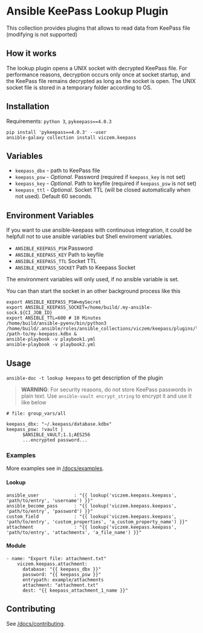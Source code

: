 # Ansible KeePass Lookup Plugin

This collection provides plugins that allows to read data from KeePass file (modifying is not supported)

## How it works

The lookup plugin opens a UNIX socket with decrypted KeePass file.
For performance reasons, decryption occurs only once at socket startup,
and the KeePass file remains decrypted as long as the socket is open.
The UNIX socket file is stored in a temporary folder according to OS.

## Installation

Requirements: `python 3`, `pykeepass==4.0.3`

    pip install 'pykeepass==4.0.3' --user
    ansible-galaxy collection install viczem.keepass


## Variables

- `keepass_dbx` - path to KeePass file
- `keepass_psw` - *Optional*. Password (required if `keepass_key` is not set)
- `keepass_key` - *Optional*. Path to keyfile (required if `keepass_psw` is not set)
- `keepass_ttl` - *Optional*. Socket TTL (will be closed automatically when not used).
Default 60 seconds.

## Environment Variables

If you want to use ansible-keepass with continuous integration, it could be helpfull not to use ansible variables but Shell enviroment variables.

- `ANSIBLE_KEEPASS_PSW` Password
- `ANSIBLE_KEEPASS_KEY` Path to keyfile
- `ANSIBLE_KEEPASS_TTL` Socket TTL
- `ANSIBLE_KEEPASS_SOCKET` Path to Keepass Socket

The environment variables will only used, if no ansible variable is set.

You can than start the socket in an other background process like this
```
export ANSIBLE_KEEPASS_PSW=mySecret
export ANSIBLE_KEEPASS_SOCKET=/home/build/.my-ansible-sock.${CI_JOB_ID}
export ANSIBLE_TTL=600 # 10 Minutes
/home/build/ansible-pyenv/bin/python3 /home/build/.ansible/roles/ansible_collections/viczem/keepass/plugins/lookup/keepass.py /path-to/my-keepass.kdbx &
ansible-playbook -v playbook1.yml
ansible-playbook -v playbook2.yml

```

## Usage

`ansible-doc -t lookup keepass` to get description of the plugin

> **WARNING**: For security reasons, do not store KeePass passwords in plain text.
Use `ansible-vault encrypt_string` to encrypt it and use it like below

    # file: group_vars/all

    keepass_dbx: "~/.keepass/database.kdbx"
    keepass_psw: !vault |
          $ANSIBLE_VAULT;1.1;AES256
          ...encrypted password...

### Examples

More examples see in [/docs/examples](/docs/examples).

#### Lookup

    ansible_user             : "{{ lookup('viczem.keepass.keepass', 'path/to/entry', 'username') }}"
    ansible_become_pass      : "{{ lookup('viczem.keepass.keepass', 'path/to/entry', 'password') }}"
    custom_field             : "{{ lookup('viczem.keepass.keepass', 'path/to/entry', 'custom_properties', 'a_custom_property_name') }}"
    attachment               : "{{ lookup('viczem.keepass.keepass', 'path/to/entry', 'attachments', 'a_file_name') }}"

#### Module
    - name: "Export file: attachment.txt"
        viczem.keepass.attachment:
          database: "{{ keepass_dbx }}"
          password: "{{ keepass_psw }}"
          entrypath: example/attachments
          attachment: "attachment.txt"
          dest: "{{ keepass_attachment_1_name }}"

## Contributing

See [/docs/contributing](docs/contributing).